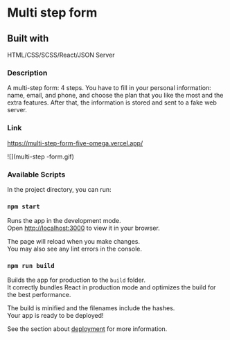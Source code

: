 # Multi step form

## Built with

HTML/CSS/SCSS/React/JSON Server

### Description
A multi-step form: 4 steps. You have to fill in your personal information: name, email, and phone, and choose the plan that you like the most and the extra features. After that, the information is stored and sent to a fake web server.

### Link
https://multi-step-form-five-omega.vercel.app/

![](multi-step -form.gif)

### Available Scripts

In the project directory, you can run:

### `npm start`

Runs the app in the development mode.\
Open [http://localhost:3000](http://localhost:3000) to view it in your browser.

The page will reload when you make changes.\
You may also see any lint errors in the console.

### `npm run build`

Builds the app for production to the `build` folder.\
It correctly bundles React in production mode and optimizes the build for the best performance.

The build is minified and the filenames include the hashes.\
Your app is ready to be deployed!

See the section about [deployment](https://facebook.github.io/create-react-app/docs/deployment) for more information.

